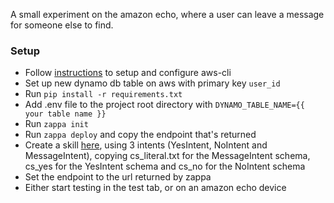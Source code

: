 A small experiment on the amazon echo, where a user can leave a message for someone else to find.

### Setup

* Follow [instructions](https://docs.aws.amazon.com/cli/latest/userguide/installing.html) to setup and configure aws-cli
* Set up new dynamo db table on aws with primary key `user_id`
* Run `pip install -r requirements.txt`
* Add .env file to the project root directory with `DYNAMO_TABLE_NAME={{ your table name }}` 
* Run `zappa init`
* Run `zappa deploy` and copy the endpoint that's returned
* Create a skill [here](https://developer.amazon.com/alexa/console/ask), using 3 intents (YesIntent, NoIntent and MessageIntent), copying cs_literal.txt for the MessageIntent schema, cs_yes for the YesIntent schema and cs_no for the NoIntent schema
* Set the endpoint to the url returned by zappa
* Either start testing in the test tab, or on an amazon echo device